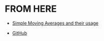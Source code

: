 # FROM HERE

- [Simple Moving Averages and their usage](https://hackernoon.com/lets-graph-simple-moving-averages-using-rust)

- [GitHub](https://github.com/3g015st/fin-rs?ref=hackernoon.com)
